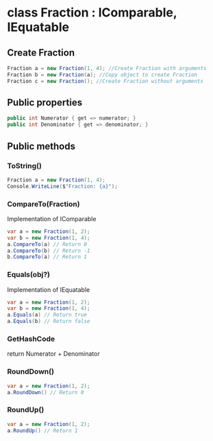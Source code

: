 # class Fraction : IComparable, IEquatable

## Create Fraction

```C#
Fraction a = new Fraction(1, 4); //Create Fraction with arguments
Fraction b = new Fraction(a); //Copy object to create Fraction
Fraction c = new Fraction(); //Create Fraction without arguments
```

## Public properties

```C#
public int Numerator { get => numerator; }
public int Denominator { get => denominator; }
```

## Public methods

### ToString()

```C#
Fraction a = new Fraction(1, 4);
Console.WriteLine($"Fraction: {a}");
```

### CompareTo(Fraction)

Implementation of IComparable

```C#
var a = new Fraction(1, 2);
var b = new Fraction(1, 4);
a.CompareTo(a) // Return 0
a.CompareTo(b) // Return -1
b.CompareTo(a) // Return 1
```

### Equals(obj?)

Implementation of IEquatable

```C#
var a = new Fraction(1, 2);
var b = new Fraction(1, 4);
a.Equals(a) // Return true
a.Equals(b) // Return false
```

### GetHashCode

return Numerator + Denominator

### RoundDown()

```C#
var a = new Fraction(1, 2);
a.RoundDown() // Return 0
```

### RoundUp()

```C#
var a = new Fraction(1, 2);
a.RoundUp() // Return 1
```
